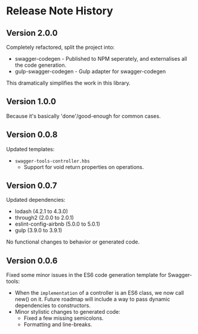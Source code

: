 # Release Note History

## Version 2.0.0
Completely refactored, split the project into:

  - swagger-codegen - Published to NPM seperately, and externalises all the code generation.
  - gulp-swagger-codegen - Gulp adapter for swagger-codegen
  
This dramatically simplifies the work in this library.

## Version 1.0.0
Because it's basically 'done'/good-enough for common cases.

## Version 0.0.8
Updated templates:

  - `swagger-tools-controller.hbs`
      - Support for void return properties on operations.

## Version 0.0.7
Updated dependencies:

  - lodash (4.2.1 to 4.3.0)
  - through2 (2.0.0 to 2.0.1)
  - eslint-config-airbnb (5.0.0 to 5.0.1)
  - gulp (3.9.0 to 3.9.1)

No functional changes to behavior or generated code.

## Version 0.0.6
Fixed some minor issues in the ES6 code generation template for Swagger-tools:

  - When the `implementation` of a controller is an ES6 class, we now call new() on it.
    Future roadmap will include a way to pass dynamic dependencies to constructors.
  - Minor stylistic changes to generated code:
      - Fixed a few missing semicolons.
      - Formatting and line-breaks.
